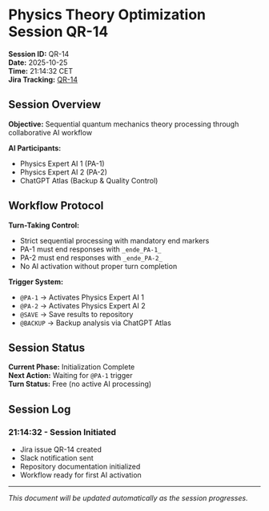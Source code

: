 # Physics Theory Optimization Session QR-14

**Session ID:** QR-14  
**Date:** 2025-10-25  
**Time:** 21:14:32 CET  
**Jira Tracking:** [QR-14](https://frankkannstaedter.atlassian.net/browse/QR-14)  

## Session Overview

**Objective:** Sequential quantum mechanics theory processing through collaborative AI workflow

**AI Participants:**
- Physics Expert AI 1 (PA-1)
- Physics Expert AI 2 (PA-2)
- ChatGPT Atlas (Backup & Quality Control)

## Workflow Protocol

**Turn-Taking Control:**
- Strict sequential processing with mandatory end markers
- PA-1 must end responses with `_ende_PA-1_`
- PA-2 must end responses with `_ende_PA-2_`
- No AI activation without proper turn completion

**Trigger System:**
- `@PA-1` → Activates Physics Expert AI 1
- `@PA-2` → Activates Physics Expert AI 2
- `@SAVE` → Save results to repository
- `@BACKUP` → Backup analysis via ChatGPT Atlas

## Session Status

**Current Phase:** Initialization Complete  
**Next Action:** Waiting for `@PA-1` trigger  
**Turn Status:** Free (no active AI processing)  

## Session Log

### 21:14:32 - Session Initiated
- Jira issue QR-14 created
- Slack notification sent
- Repository documentation initialized
- Workflow ready for first AI activation

---

*This document will be updated automatically as the session progresses.*